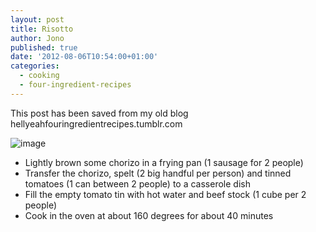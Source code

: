 ```yaml
---
layout: post
title: Risotto
author: Jono
published: true
date: '2012-08-06T10:54:00+01:00'
categories:
  - cooking
  - four-ingredient-recipes
---
```

  <p>This post has been saved from my old blog hellyeahfouringredientrecipes.tumblr.com</p>
<p><img alt="image" src="http://ellis.scot/uploads/2012/08risotto.jpg"/></p>
<ul><li>Lightly brown some chorizo in a frying pan (1 sausage for 2 people)</li>
<li>Transfer the chorizo, spelt (2 big handful per person) and tinned tomatoes (1 can between 2 people) to a casserole dish</li>
<li>Fill the empty tomato tin with hot water and beef stock (1 cube per 2 people)</li>
<li>Cook in the oven at about 160 degrees for about 40 minutes</li>
</ul>
